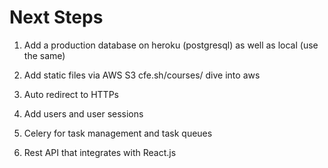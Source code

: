 # Next Steps


1. Add a production database on heroku (postgresql) as well as local (use the same)

2. Add static files via AWS S3 cfe.sh/courses/ dive into aws

3. Auto redirect to HTTPs

4. Add users and user sessions

5. Celery for task management and task queues

6. Rest API that integrates with React.js